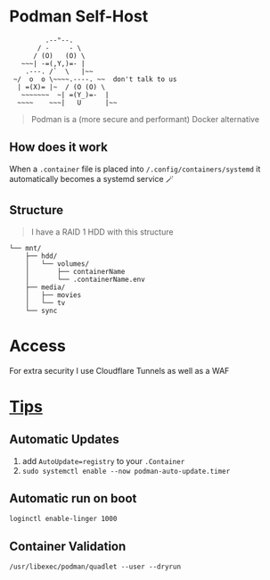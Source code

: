 # Podman Self-Host
```
         .--"--.           
       / -     - \         
      / (O)   (O) \        
   ~~~| -=(,Y,)=- |       
    .---. /`  \   |~~      
 ~/  o  o \~~~~.----. ~~  don't talk to us    
  | =(X)= |~  / (O (O) \   
   ~~~~~~~  ~| =(Y_)=-  |   
  ~~~~    ~~~|   U      |~~ 
```
> Podman is a (more secure and performant) Docker alternative


## How does it work
When a `.container` file is placed into `/.config/containers/systemd` it automatically becomes a systemd service 🪄

## Structure
> I have a RAID 1 HDD with this structure
```
└── mnt/
    ├── hdd/
    │   └── volumes/
    │       ├── containerName
    │       └── .containerName.env
    ├── media/
    │   ├── movies
    │   └── tv
    └── sync
```

# Access
For extra security I use Cloudflare Tunnels as well as a WAF

# [Tips](https://podman.io/docs)
## Automatic Updates
1. add `AutoUpdate=registry` to your `.Container`
2. `sudo systemctl enable --now podman-auto-update.timer`

## Automatic run on boot
`loginctl enable-linger 1000`

## Container Validation
`/usr/libexec/podman/quadlet --user --dryrun`
